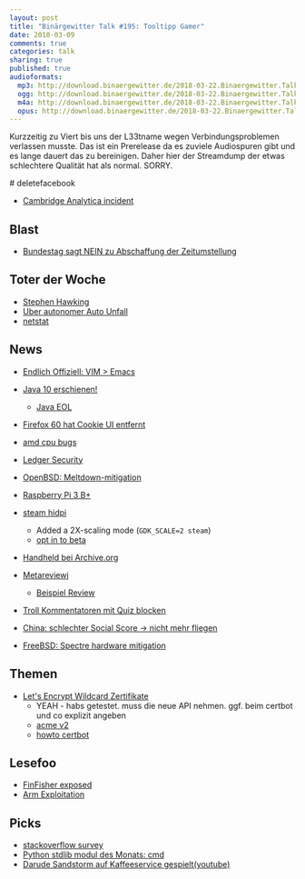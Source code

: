```yaml
---
layout: post
title: "Binärgewitter Talk #195: Tooltipp Gamer"
date: 2018-03-09
comments: true
categories: talk
sharing: true
published: true
audioformats:
  mp3: http://download.binaergewitter.de/2018-03-22.Binaergewitter.Talk.195.mp3
  ogg: http://download.binaergewitter.de/2018-03-22.Binaergewitter.Talk.195.ogg
  m4a: http://download.binaergewitter.de/2018-03-22.Binaergewitter.Talk.195.m4a
  opus: http://download.binaergewitter.de/2018-03-22.Binaergewitter.Talk.195.opus
---
```

Kurzzeitig zu Viert bis uns der L33tname wegen Verbindungsproblemen verlassen musste. Das ist ein Prerelease da es zuviele Audiospuren gibt und es lange dauert 
das zu bereinigen. Daher hier der Streamdump der etwas schlechtere Qualität hat als normal. SORRY.

\# deletefacebook
- [Cambridge Analytica incident]( https://www.nytimes.com/2018/03/17/us/politics/cambridge-analytica-trump-campaign.html )

## Blast
- [Bundestag sagt NEIN zu Abschaffung der Zeitumstellung](https://www.heise.de/newsticker/meldung/Bundestag-lehnt-Abschaffung-der-Sommerzeit-ab-4001468.html )


## Toter der Woche
- [Stephen Hawking]( https://www.nzz.ch/wissenschaft/stephen-hawking-eine-wuerdigung-ld.1365815 )
- [Uber autonomer Auto Unfall]( https://www.heise.de/newsticker/meldung/Polizei-zum-ersten-Todesfall-mit-autonomem-Auto-Unfall-war-schwer-zu-verhindern-3999229.html )
- [netstat]( https://twitter.com/nixcraft/status/976156288638840832 )

## News
- [Endlich Offiziell: VIM > Emacs]( https://linux.slashdot.org/story/18/03/17/0438256/vim-beats-emacs-in-linux-journal-reader-survey ) 
- [Java 10 erschienen!]( https://www.heise.de/developer/meldung/Java-10-ist-fertig-und-im-Zeitplan-3999905.html )
  * [Java EOL]( http://www.oracle.com/technetwork/java/eol-135779.html )
- [Firefox 60 hat Cookie UI entfernt]( https://www.ghacks.net/2018/02/26/mozilla-removes-individual-cookie-management-in-firefox-60/ ) 
- [amd cpu bugs]( https://community.amd.com/community/amd-corporate/blog/2018/03/21/initial-amd-technical-assessment-of-cts-labs-research )

- [Ledger Security]( https://saleemrashid.com/2018/03/20/breaking-ledger-security-model/ )
- [OpenBSD: Meltdown-mitigation]( http://undeadly.org/cgi?action=article;sid=20180228225937 ) 
- [Raspberry Pi 3 B+]( https://www.raspberrypi.org/products/raspberry-pi-3-model-b-plus/ )
- [steam hidpi]( https://steamcommunity.com/groups/SteamClientBeta/announcements/detail/1655505073049286411 )
  * Added a 2X-scaling mode (`GDK_SCALE=2 steam`)
  * [opt in to beta]( https://developer.valvesoftware.com/wiki/Betas )
- [Handheld bei Archive.org]( https://hackaday.com/2018/03/19/emulating-handheld-history/ ) 
- [Metareviewj ]( https://reviewmeta.com/ )
  - [Beispiel Review]( https://reviewmeta.com/amazon/B077HWXF94 )
- [Troll Kommentatoren mit Quiz blocken]( https://arstechnica.com/gaming/2018/03/how-a-norwegian-comment-section-turned-chaos-into-order-with-a-simple-quiz/#p3 )
- [China: schlechter Social Score -> nicht mehr fliegen]( 
https://yro.slashdot.org/story/18/03/16/185246/china-to-bar-people-with-bad-social-credit-from-planes-trains )
- [FreeBSD: Spectre hardware mitigation]( https://svnweb.freebsd.org/base?view=revision&revision=328625 )

## Themen

- [Let's Encrypt Wildcard Zertifikate](https://www.heise.de/security/meldung/Let-s-Encrypt-stellt-ab-sofort-Wildcard-Zertifikate-aus-3994552.html)
  * YEAH - habs getestet. muss die neue API nehmen. ggf. beim certbot und co explizit angeben
  * [acme v2]( https://community.letsencrypt.org/t/acme-v2-production-environment-wildcards/55578 )
  * [howto certbot]( http://www.eigenmagic.com/2018/03/14/howto-use-certbot-with-lets-encrypt-wildcard-certificates/ )


## Lesefoo
 - [FinFisher exposed]( 
https://cloudblogs.microsoft.com/microsoftsecure/2018/03/01/finfisher-exposed-a-researchers-tale-of-defeating-traps-tricks-and-complex-virtual-machines/ )
- [Arm Exploitation]( https://github.com/sashs/arm_exploitation/blob/master/exploitation_on_arm_based_systems.pdf ) 

## Picks
- [stackoverflow survey]( https://insights.stackoverflow.com/survey/2018/ )
- [Python stdlib modul des Monats: cmd]( https://docs.python.org/3/library/cmd.html )
- [Darude Sandstorm auf Kaffeeservice gespielt(youtube)]( https://www.youtube.com/watch?v=Kh-AiB_OLNM )

